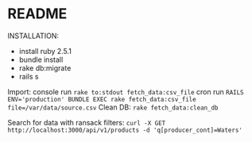 # README

INSTALLATION:
- install ruby 2.5.1
- bundle install
- rake db:migrate
- rails s


Import:
  console run
    `rake to:stdout fetch_data:csv_file`
  cron run
    `RAILS ENV='production' BUNDLE EXEC rake fetch_data:csv_file file=/var/data/source.csv`
Clean DB:
  `rake fetch_data:clean_db`

Search for data with ransack filters:
  `curl -X GET http://localhost:3000/api/v1/products -d 'q[producer_cont]=Waters'`